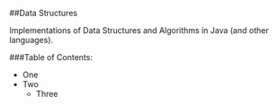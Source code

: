##Data Structures

Implementations of Data Structures and Algorithms in Java (and other languages).

###Table of Contents:
* One 
* Two
  * Three
